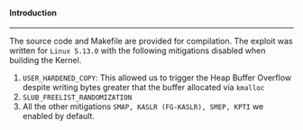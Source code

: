 #### Introduction
---

The source code and Makefile are provided for compilation. The exploit was written for `Linux 5.13.0` with the following mitigations disabled when building the Kernel. 
1. `USER_HARDENED_COPY`: This allowed us to trigger the Heap Buffer Overflow despite writing bytes greater that the buffer allocated via `kmalloc`
2. `SLUB_FREELIST_RANDOMIZATION`
3. All the other mitigations `SMAP, KASLR (FG-KASLR), SMEP, KPTI` we enabled by default. 


